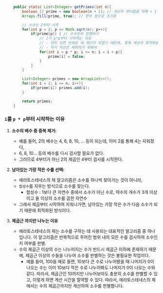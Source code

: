 ```java
    public static List<Integer> getPrimes(int n){
        boolean [] prime = new boolean[n + 1]; // 계산의 편리함을 위해 + 1
        Arrays.fill(prime, true); // 전부 참으로 초기화

        // 소수는 2부터 시작
        for(int p = 2; p <= Math.sqrt(n); p++){
            if(prime[p]) { // 소수인지 판별하기
                // i가 p*p부터 시작하는 이유
                // - 이미 이전 반복문 때 계산이 되었기 때문에, 중복 계산과 최적화를 위해서
                // - 자기 자신은 제외하기 위해서
                for(int i = p * p; i <= n; i = i + p){
                    prime[i] = false;
                }
            }
        }

        List<Integer> primes = new ArrayList<>();
        for(int i = 2; i <= n; i++){
            if(prime[i]) primes.add(i);
        }

        return primes;
    }
```
### `i`를 `p * p`부터 시작하는 이유
1. **소수의 배수 중 중복 제거:** 
    - 예를 들어, 2의 배수는 4, 6, 8, 10, ... 등이 되는데, 이미 2를 통해 4는 지워졌다,
    - 6, 8, 10... 등의 배수를 다시 검사할 필요가 없다.
    - 그러므로 4부터가 아닌 2의 제곱인 4부터 검사를 시작한다.

2. **남아있는 가장 작은 수를 선택:** 
   - 에라토스테네스의 체 알고리즘은 소수를 하나씩 찾아가는 것이 아니라, 
   - `합성수`를 지우는 방식으로 소수를 찾는다.
     - 합성수 : 1보다 큰 자연수 중에서 소수가 아닌 수로, 약수의 개수가 3개 이상이고 둘 이상의 소수를 곱한 자연수
   - 그래서 제곱부터 시작하여 지워나가면, 남아있는 가장 작은 수가 다음 소수가 되기 때문에 최적화된 방식이다.

3. **제곱근 까지만 나누는 이유**
   - 에라토스테네스의 체는 소수를 구하는 데 사용되는 대표적인 알고리즘 중 하나입니다. 이 알고리즘은 반복적으로 주어진 범위 내의 모든 수를 검사하여 소수인지 여부를 판별.
   - 수의 제곱근 이상의 수는 나누어지는 수가 반드시 제곱근 이하에 존재하기 때문에, 제곱근 이상의 수들을 나누어 소수를 판별하는 것은 불필요한 작업이다.
     - 예를 들어, 100을 예로 들면, 10보다 큰 수로 나누어봤을 때 나머지가 0이 나오는 수는 이미 10보다 작은 수로 나누어봐도 나머지가 0이 나오는 수와 같다. 따라서, 제곱근인 10까지만 나누어보아도 충분히 소수를 판별할 수 있고, 이렇게 하면 계산 시간을 절약할 수 있다.
     따라서, 에라토스테네스의 체에서는 수의 제곱근까지만 계산하여 소수를 판별합니다.